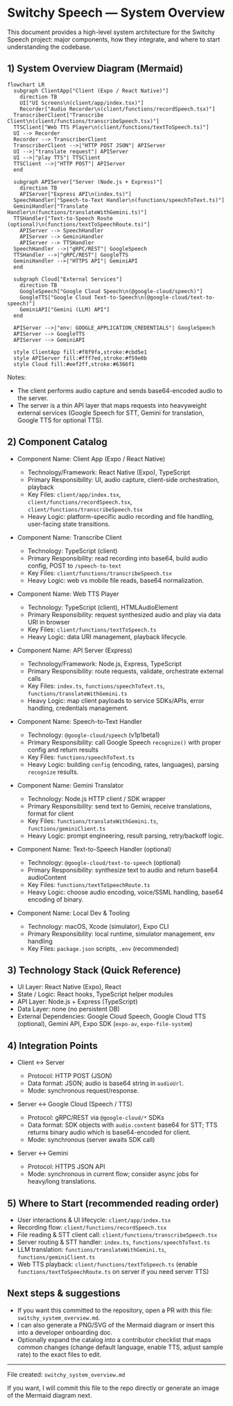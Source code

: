 # Switchy Speech — System Overview

This document provides a high-level system architecture for the Switchy Speech project: major components, how they integrate, and where to start understanding the codebase.

## 1) System Overview Diagram (Mermaid)

```mermaid
flowchart LR
  subgraph ClientApp["Client (Expo / React Native)"]
    direction TB
    UI["UI Screens\n(client/app/index.tsx)"]
    Recorder["Audio Recorder\n(client/functions/recordSpeech.tsx)"]
  TranscriberClient["Transcribe Client\n(client/functions/transcribeSpeech.tsx)"]
  TTSClient["Web TTS Player\n(client/functions/textToSpeech.ts)"]
  UI --> Recorder
  Recorder --> TranscriberClient
  TranscriberClient -->|"HTTP POST JSON"| APIServer
  UI -->|"translate request"| APIServer
  UI -->|"play TTS"| TTSClient
  TTSClient -->|"HTTP POST"| APIServer
  end

  subgraph APIServer["Server (Node.js + Express)"]
    direction TB
    APIServer["Express API\n(index.ts)"]
  SpeechHandler["Speech-to-Text Handler\n(functions/speechToText.ts)"]
  GeminiHandler["Translate Handler\n(functions/translateWithGemini.ts)"]
  TTSHandler["Text-to-Speech Route (optional)\n(functions/textToSpeechRoute.ts)"]
    APIServer --> SpeechHandler
    APIServer --> GeminiHandler
    APIServer --> TTSHandler
  SpeechHandler -->|"gRPC/REST"| GoogleSpeech
  TTSHandler -->|"gRPC/REST"| GoogleTTS
  GeminiHandler -->|"HTTPS API"| GeminiAPI
  end

  subgraph Cloud["External Services"]
    direction TB
    GoogleSpeech["Google Cloud Speech\n(@google-cloud/speech)"]
    GoogleTTS["Google Cloud Text-to-Speech\n(@google-cloud/text-to-speech)"]
    GeminiAPI["Gemini (LLM) API"]
  end

  APIServer -->|"env: GOOGLE_APPLICATION_CREDENTIALS"| GoogleSpeech
  APIServer --> GoogleTTS
  APIServer --> GeminiAPI

  style ClientApp fill:#f8f9fa,stroke:#cbd5e1
  style APIServer fill:#fff7ed,stroke:#f59e0b
  style Cloud fill:#eef2ff,stroke:#6366f1
```

Notes:
- The client performs audio capture and sends base64-encoded audio to the server.
- The server is a thin API layer that maps requests into heavyweight external services (Google Speech for STT, Gemini for translation, Google TTS for optional TTS).


## 2) Component Catalog

- Component Name: Client App (Expo / React Native)
  - Technology/Framework: React Native (Expo), TypeScript
  - Primary Responsibility: UI, audio capture, client-side orchestration, playback
  - Key Files: `client/app/index.tsx`, `client/functions/recordSpeech.tsx`, `client/functions/transcribeSpeech.tsx`
  - Heavy Logic: platform-specific audio recording and file handling, user-facing state transitions.

- Component Name: Transcribe Client
  - Technology: TypeScript (client)
  - Primary Responsibility: read recording into base64, build audio config, POST to `/speech-to-text`
  - Key Files: `client/functions/transcribeSpeech.tsx`
  - Heavy Logic: web vs mobile file reads, base64 normalization.

- Component Name: Web TTS Player
  - Technology: TypeScript (client), HTMLAudioElement
  - Primary Responsibility: request synthesized audio and play via data URI in browser
  - Key Files: `client/functions/textToSpeech.ts`
  - Heavy Logic: data URI management, playback lifecycle.

- Component Name: API Server (Express)
  - Technology/Framework: Node.js, Express, TypeScript
  - Primary Responsibility: route requests, validate, orchestrate external calls
  - Key Files: `index.ts`, `functions/speechToText.ts`, `functions/translateWithGemini.ts`
  - Heavy Logic: map client payloads to service SDKs/APIs, error handling, credentials management.

- Component Name: Speech-to-Text Handler
  - Technology: `@google-cloud/speech` (v1p1beta1)
  - Primary Responsibility: call Google Speech `recognize()` with proper config and return results
  - Key Files: `functions/speechToText.ts`
  - Heavy Logic: building `config` (encoding, rates, languages), parsing `recognize` results.

- Component Name: Gemini Translator
  - Technology: Node.js HTTP client / SDK wrapper
  - Primary Responsibility: send text to Gemini, receive translations, format for client
  - Key Files: `functions/translateWithGemini.ts`, `functions/geminiClient.ts`
  - Heavy Logic: prompt engineering, result parsing, retry/backoff logic.

- Component Name: Text-to-Speech Handler (optional)
  - Technology: `@google-cloud/text-to-speech` (optional)
  - Primary Responsibility: synthesize text to audio and return base64 audioContent
  - Key Files: `functions/textToSpeechRoute.ts`
  - Heavy Logic: choose audio encoding, voice/SSML handling, base64 encoding of binary.

- Component Name: Local Dev & Tooling
  - Technology: macOS, Xcode (simulator), Expo CLI
  - Primary Responsibility: local runtime, simulator management, env handling
  - Key Files: `package.json` scripts, `.env` (recommended)


## 3) Technology Stack (Quick Reference)

- UI Layer: React Native (Expo), React
- State / Logic: React hooks, TypeScript helper modules
- API Layer: Node.js + Express (TypeScript)
- Data Layer: none (no persistent DB)
- External Dependencies: Google Cloud Speech, Google Cloud TTS (optional), Gemini API, Expo SDK (`expo-av`, `expo-file-system`)


## 4) Integration Points

- Client ↔ Server
  - Protocol: HTTP POST (JSON)
  - Data format: JSON; audio is base64 string in `audioUrl`.
  - Mode: synchronous request/response.

- Server ↔ Google Cloud (Speech / TTS)
  - Protocol: gRPC/REST via `@google-cloud/*` SDKs
  - Data format: SDK objects with `audio.content` base64 for STT; TTS returns binary audio which is base64-encoded for client.
  - Mode: synchronous (server awaits SDK call)

- Server ↔ Gemini
  - Protocol: HTTPS JSON API
  - Mode: synchronous in current flow; consider async jobs for heavy/long translations.


## 5) Where to Start (recommended reading order)

- User interactions & UI lifecycle: `client/app/index.tsx`
- Recording flow: `client/functions/recordSpeech.tsx`
- File reading & STT client call: `client/functions/transcribeSpeech.tsx`
- Server routing & STT handler: `index.ts`, `functions/speechToText.ts`
- LLM translation: `functions/translateWithGemini.ts`, `functions/geminiClient.ts`
- Web TTS playback: `client/functions/textToSpeech.ts` (enable `functions/textToSpeechRoute.ts` on server if you need server TTS)


## Next steps & suggestions

- If you want this committed to the repository, open a PR with this file: `switchy_system_overview.md`.
- I can also generate a PNG/SVG of the Mermaid diagram or insert this into a developer onboarding doc.
- Optionally expand the catalog into a contributor checklist that maps common changes (change default language, enable TTS, adjust sample rate) to the exact files to edit.

---

File created: `switchy_system_overview.md`

If you want, I will commit this file to the repo directly or generate an image of the Mermaid diagram next.